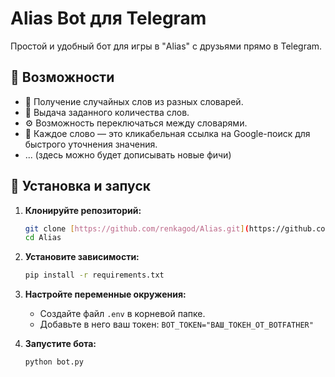 # Alias Bot для Telegram

Простой и удобный бот для игры в "Alias" с друзьями прямо в Telegram.

## 🚀 Возможности

* 🎲 Получение случайных слов из разных словарей.
* 🔢 Выдача заданного количества слов.
* ⚙️ Возможность переключаться между словарями.
* 🔗 Каждое слово — это кликабельная ссылка на Google-поиск для быстрого уточнения значения.
* ... (здесь можно будет дописывать новые фичи)

## 🔧 Установка и запуск

1.  **Клонируйте репозиторий:**
    ```bash
    git clone [https://github.com/renkagod/Alias.git](https://github.com/renkagod/Alias.git)
    cd Alias
    ```

2.  **Установите зависимости:**
    ```bash
    pip install -r requirements.txt
    ```

3.  **Настройте переменные окружения:**
    * Создайте файл `.env` в корневой папке.
    * Добавьте в него ваш токен: `BOT_TOKEN="ВАШ_ТОКЕН_ОТ_BOTFATHER"`

4.  **Запустите бота:**
    ```bash
    python bot.py
    ```
